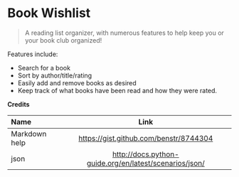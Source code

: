 # Book Wishlist
> A reading list organizer, with numerous features to help keep you or your book club organized!

Features include:
* Search for a book
* Sort by author/title/rating
* Easily add and remove books as desired
* Keep track of what books have been read and how they were rated.


**Credits**

| Name  | Link |
|:--------|:---:|
| Markdown help | https://gist.github.com/benstr/8744304
| json | http://docs.python-guide.org/en/latest/scenarios/json/
